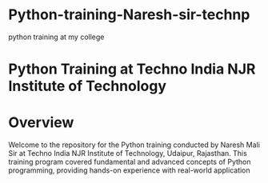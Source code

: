 # Python-training-Naresh-sir-technp
python training at my college



# Python Training at Techno India NJR Institute of Technology
# Overview
Welcome to the repository for the Python training conducted by Naresh Mali Sir at Techno India NJR Institute of Technology, Udaipur, Rajasthan. This training program covered fundamental and advanced concepts of Python programming, providing hands-on experience with real-world application
